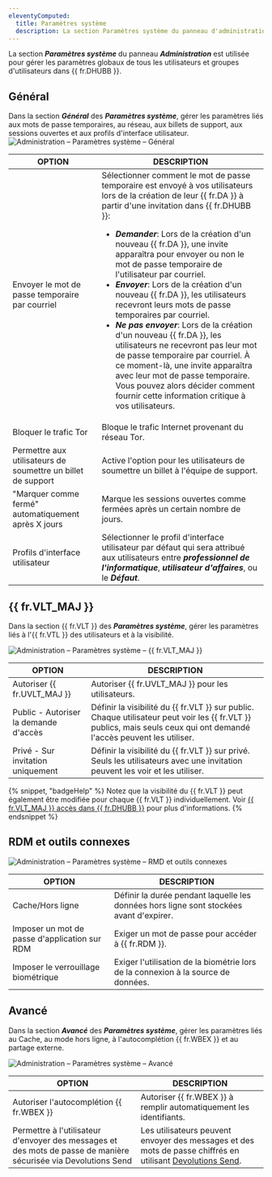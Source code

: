 ```yaml
---
eleventyComputed:
  title: Paramètres système
  description: La section Paramètres système du panneau d'administration est utilisée pour gérer les paramètres globaux de tous les utilisateurs et groupes d'utilisateurs dans {{ fr.DHUBB }}.  
---
```

La section ***Paramètres système*** du panneau ***Administration*** est utilisée pour gérer les paramètres globaux de tous les utilisateurs et groupes d'utilisateurs dans {{ fr.DHUBB }}.  

## Général

Dans la section ***Général*** des ***Paramètres système***, gérer les paramètres liés aux mots de passe temporaires, au réseau, aux billets de support, aux sessions ouvertes et aux profils d'interface utilisateur.
![Administration – Paramètres système – Général](https://cdnweb.devolutions.net/docs/HUBB4018_2024_2.png)

| OPTION | DESCRIPTION |
|--------|-------------|
| Envoyer le mot de passe temporaire par courriel  | Sélectionner comment le mot de passe temporaire est envoyé à vos utilisateurs lors de la création de leur {{ fr.DA }} à partir d'une invitation dans {{ fr.DHUBB }}:<ul><li>***Demander***: Lors de la création d'un nouveau {{ fr.DA }}, une invite apparaîtra pour envoyer ou non le mot de passe temporaire de l'utilisateur par courriel.</li><li>***Envoyer***: Lors de la création d'un nouveau {{ fr.DA }}, les utilisateurs recevront leurs mots de passe temporaires par courriel.</li><li>***Ne pas envoyer***: Lors de la création d'un nouveau {{ fr.DA }}, les utilisateurs ne recevront pas leur mot de passe temporaire par courriel. À ce moment-là, une invite apparaîtra avec leur mot de passe temporaire. Vous pouvez alors décider comment fournir cette information critique à vos utilisateurs.</li></ul> |
| Bloquer le trafic Tor | Bloque le trafic Internet provenant du réseau Tor. |
| Permettre aux utilisateurs de soumettre un billet de support | Active l'option pour les utilisateurs de soumettre un billet à l'équipe de support. |
| "Marquer comme fermé" automatiquement après X jours | Marque les sessions ouvertes comme fermées après un certain nombre de jours. |
| Profils d'interface utilisateur | Sélectionner le profil d'interface utilisateur par défaut qui sera attribué aux utilisateurs entre ***professionnel de l'informatique***, ***utilisateur d'affaires***, ou le ***Défaut***. |

## {{ fr.VLT_MAJ  }}

Dans la section {{ fr.VLT  }} des ***Paramètres système***, gérer les paramètres liés à l'{{ fr.VTL }} des utilisateurs et à la visibilité. 

![Administration – Paramètres système – {{ fr.VLT_MAJ  }}](https://cdnweb.devolutions.net/docs/HUBB4019_2024_2.png)

| OPTION | DESCRIPTION |
|--------|-------------|
| Autoriser {{ fr.UVLT_MAJ   }}         | Autoriser {{ fr.UVLT_MAJ }} pour les utilisateurs.                           |
| Public -  Autoriser la demande d'accès    | Définir la visibilité du {{ fr.VLT   }} sur public. Chaque utilisateur peut voir les {{ fr.VLT   }} publics, mais seuls ceux qui ont demandé l'accès peuvent les utiliser.  |
| Privé -  Sur invitation uniquement        | Définir la visibilité du {{ fr.VLT  }} sur privé. Seuls les utilisateurs avec une invitation peuvent les voir et les utiliser. |

{% snippet, "badgeHelp" %}
Notez que la visibilité du {{ fr.VLT   }} peut également être modifiée pour chaque {{ fr.VLT   }} individuellement. Voir [{{ fr.VLT_MAJ   }} accès dans {{ fr.DHUBB }}](https://docs.devolutions.net/hub/web-interface/vault-access/#individual-vault-visibility) pour plus d'informations.
{% endsnippet %}

## RDM et outils connexes

![Administration – Paramètres système – RMD et outils connexes](https://cdnweb.devolutions.net/docs/HUBB4020_2024_2.png)

| OPTION | DESCRIPTION |
|--------|-------------|
| Cache/Hors ligne                     | Définir la durée pendant laquelle les données hors ligne sont stockées avant d'expirer.                            |
| Imposer un mot de passe d'application sur RDM            |  Exiger un mot de passe pour accéder à {{ fr.RDM }}.                                                        |
| Imposer le verrouillage biométrique                       | Exiger l'utilisation de la biométrie lors de la connexion à la source de données. |

## Avancé

Dans la section ***Avancé*** des ***Paramètres système***, gérer les paramètres liés au Cache, au mode hors ligne, à l'autocomplétion {{ fr.WBEX }} et au partage externe. 

![Administration – Paramètres système – Avancé](https://cdnweb.devolutions.net/docs/HUBB4021_2024_2.png)

| OPTION | DESCRIPTION |
|--------|-------------|
| Autoriser l'autocomplétion {{ fr.WBEX }}                 | Autoriser {{ fr.WBEX }} à remplir automatiquement les identifiants.                                                        |
| Permettre à l'utilisateur d'envoyer des messages et des mots de passe de manière sécurisée via Devolutions Send   | Les utilisateurs peuvent envoyer des messages et des mots de passe chiffrés en utilisant [Devolutions Send](/hub/send/).
